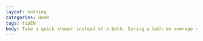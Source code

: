 ```yaml
---
layout: nothing
categories: Home
tags: tipEN
body: Take a quick shower instead of a bath. During a bath on average you use as much water as during three five-minute showers.
---
```

